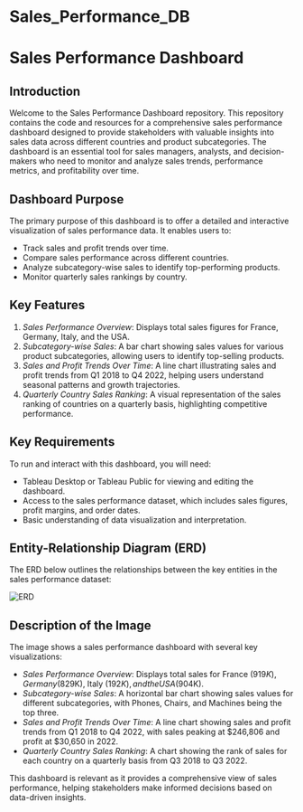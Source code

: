 # Sales_Performance_DB

# Sales Performance Dashboard

## Introduction
Welcome to the Sales Performance Dashboard repository. This repository contains the code and resources for a comprehensive sales performance dashboard designed to provide stakeholders with valuable insights into sales data across different countries and product subcategories. The dashboard is an essential tool for sales managers, analysts, and decision-makers who need to monitor and analyze sales trends, performance metrics, and profitability over time.

## Dashboard Purpose
The primary purpose of this dashboard is to offer a detailed and interactive visualization of sales performance data. It enables users to:
- Track sales and profit trends over time.
- Compare sales performance across different countries.
- Analyze subcategory-wise sales to identify top-performing products.
- Monitor quarterly sales rankings by country.

## Key Features
1. *Sales Performance Overview*: Displays total sales figures for France, Germany, Italy, and the USA.
2. *Subcategory-wise Sales*: A bar chart showing sales values for various product subcategories, allowing users to identify top-selling products.
3. *Sales and Profit Trends Over Time*: A line chart illustrating sales and profit trends from Q1 2018 to Q4 2022, helping users understand seasonal patterns and growth trajectories.
4. *Quarterly Country Sales Ranking*: A visual representation of the sales ranking of countries on a quarterly basis, highlighting competitive performance.

## Key Requirements
To run and interact with this dashboard, you will need:
- Tableau Desktop or Tableau Public for viewing and editing the dashboard.
- Access to the sales performance dataset, which includes sales figures, profit margins, and order dates.
- Basic understanding of data visualization and interpretation.

## Entity-Relationship Diagram (ERD)
The ERD below outlines the relationships between the key entities in the sales performance dataset:


![ERD](https://github.com/user-attachments/assets/a182a043-d294-4cb4-a123-066ccaa01630)



## Description of the Image
The image shows a sales performance dashboard with several key visualizations:
- *Sales Performance Overview*: Displays total sales for France ($919K), Germany ($829K), Italy ($192K), and the USA ($904K).
- *Subcategory-wise Sales*: A horizontal bar chart showing sales values for different subcategories, with Phones, Chairs, and Machines being the top three.
- *Sales and Profit Trends Over Time*: A line chart showing sales and profit trends from Q1 2018 to Q4 2022, with sales peaking at $246,806 and profit at $30,650 in 2022.
- *Quarterly Country Sales Ranking*: A chart showing the rank of sales for each country on a quarterly basis from Q3 2018 to Q3 2022.

This dashboard is relevant as it provides a comprehensive view of sales performance, helping stakeholders make informed decisions based on data-driven insights.
